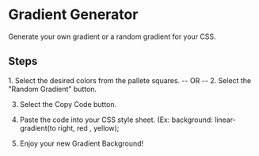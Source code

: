 # Gradient Generator
Generate your own gradient or a random gradient for your CSS.

<h2>Steps</h2>
1. Select the desired colors from the pallete squares.
            -- OR --
2. Select the "Random Gradient" button.

3. Select the Copy Code button.

4. Paste the code into your CSS style sheet. (Ex: background: linear-gradient(to right, red , yellow);

5. Enjoy your new Gradient Background!
